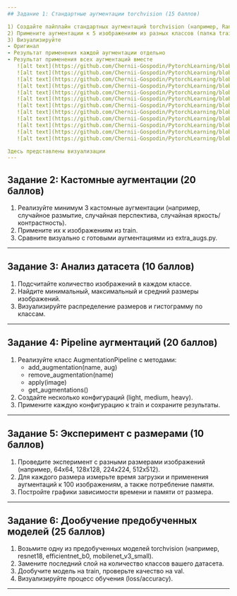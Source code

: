 ```yaml
---
## Задание 1: Стандартные аугментации torchvision (15 баллов)

1) Создайте пайплайн стандартных аугментаций torchvision (например, RandomHorizontalFlip, RandomCrop, ColorJitter, RandomRotation, RandomGrayscale).
2) Примените аугментации к 5 изображениям из разных классов (папка train).
3) Визуализируйте 
- Оригинал
- Результат применения каждой аугментации отдельно
- Результат применения всех аугментаций вместе
   ![alt text](https://github.com/Chernii-Gospodin/PytorchLearning/blob/main/Homework%205/plots/Fubuki_all.png)
   ![alt text](https://github.com/Chernii-Gospodin/PytorchLearning/blob/main/Homework%205/plots/Fubuki_each.png)
   ![alt text](https://github.com/Chernii-Gospodin/PytorchLearning/blob/main/Homework%205/plots/Garo_all.png)
   ![alt text](https://github.com/Chernii-Gospodin/PytorchLearning/blob/main/Homework%205/plots/Garo_each.png)
   ![alt text](https://github.com/Chernii-Gospodin/PytorchLearning/blob/main/Homework%205/plots/Sonik_all.png)
   ![alt text](https://github.com/Chernii-Gospodin/PytorchLearning/blob/main/Homework%205/plots/Sonik_each.png)
   ![alt text](https://github.com/Chernii-Gospodin/PytorchLearning/blob/main/Homework%205/plots/Genos_all.png)
   ![alt text](https://github.com/Chernii-Gospodin/PytorchLearning/blob/main/Homework%205/plots/Genos_each.png)
   ![alt text](https://github.com/Chernii-Gospodin/PytorchLearning/blob/main/Homework%205/plots/Saitama_all.png)
   ![alt text](https://github.com/Chernii-Gospodin/PytorchLearning/blob/main/Homework%205/plots/Saitama_each.png)
   ![alt text](https://github.com/Chernii-Gospodin/PytorchLearning/blob/main/Homework%205/plots/Tatsumaki_all.png)
   ![alt text](https://github.com/Chernii-Gospodin/PytorchLearning/blob/main/Homework%205/plots/Tatsumaki_each.png)

Здесь представлены визуализации
---
```


## Задание 2: Кастомные аугментации (20 баллов)

1. Реализуйте минимум 3 кастомные аугментации (например, случайное размытие, случайная перспектива, случайная яркость/контрастность).
2. Примените их к изображениям из train.
3. Сравните визуально с готовыми аугментациями из extra_augs.py.

---

## Задание 3: Анализ датасета (10 баллов)

1. Подсчитайте количество изображений в каждом классе.
2. Найдите минимальный, максимальный и средний размеры изображений.
3. Визуализируйте распределение размеров и гистограмму по классам.

---

## Задание 4: Pipeline аугментаций (20 баллов)

1. Реализуйте класс AugmentationPipeline с методами:
   - add_augmentation(name, aug)
   - remove_augmentation(name)
   - apply(image)
   - get_augmentations()
2. Создайте несколько конфигураций (light, medium, heavy).
3. Примените каждую конфигурацию к train и сохраните результаты.

---

## Задание 5: Эксперимент с размерами (10 баллов)

1. Проведите эксперимент с разными размерами изображений (например, 64x64, 128x128, 224x224, 512x512).
2. Для каждого размера измерьте время загрузки и применения аугментаций к 100 изображениям, а также потребление памяти.
3. Постройте графики зависимости времени и памяти от размера.

---

## Задание 6: Дообучение предобученных моделей (25 баллов)

1. Возьмите одну из предобученных моделей torchvision (например, resnet18, efficientnet_b0, mobilenet_v3_small).
2. Замените последний слой на количество классов вашего датасета.
3. Дообучите модель на train, проверьте качество на val.
4. Визуализируйте процесс обучения (loss/accuracy).


---
